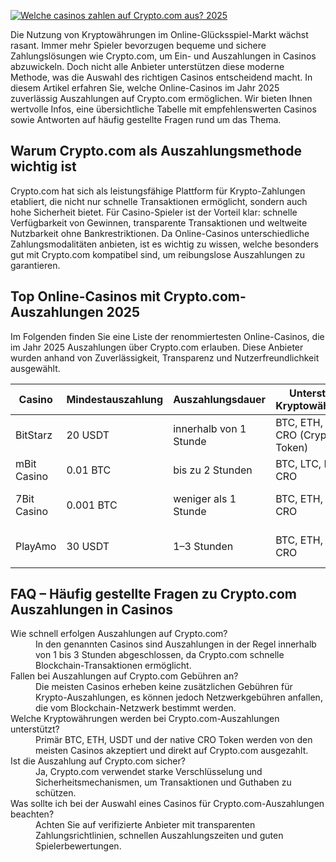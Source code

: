 [![Welche casinos zahlen auf Crypto.com aus? 2025](https://123-caf.pages.dev/gitsignup.png)](https://vrmoo.ru/Bt82HjjY)

<p>Die Nutzung von Kryptowährungen im Online-Glücksspiel-Markt wächst rasant. Immer mehr Spieler bevorzugen bequeme und sichere Zahlungslösungen wie Crypto.com, um Ein- und Auszahlungen in Casinos abzuwickeln. Doch nicht alle Anbieter unterstützen diese moderne Methode, was die Auswahl des richtigen Casinos entscheidend macht. In diesem Artikel erfahren Sie, welche Online-Casinos im Jahr 2025 zuverlässig Auszahlungen auf Crypto.com ermöglichen. Wir bieten Ihnen wertvolle Infos, eine übersichtliche Tabelle mit empfehlenswerten Casinos sowie Antworten auf häufig gestellte Fragen rund um das Thema.</p>  <h2>Warum Crypto.com als Auszahlungsmethode wichtig ist</h2> <p>Crypto.com hat sich als leistungsfähige Plattform für Krypto-Zahlungen etabliert, die nicht nur schnelle Transaktionen ermöglicht, sondern auch hohe Sicherheit bietet. Für Casino-Spieler ist der Vorteil klar: schnelle Verfügbarkeit von Gewinnen, transparente Transaktionen und weltweite Nutzbarkeit ohne Bankrestriktionen. Da Online-Casinos unterschiedliche Zahlungsmodalitäten anbieten, ist es wichtig zu wissen, welche besonders gut mit Crypto.com kompatibel sind, um reibungslose Auszahlungen zu garantieren.</p>  <h2>Top Online-Casinos mit Crypto.com-Auszahlungen 2025</h2> <p>Im Folgenden finden Sie eine Liste der renommiertesten Online-Casinos, die im Jahr 2025 Auszahlungen über Crypto.com erlauben. Diese Anbieter wurden anhand von Zuverlässigkeit, Transparenz und Nutzerfreundlichkeit ausgewählt.</p>  <table>   <thead>     <tr>       <th>Casino</th>       <th>Mindestauszahlung</th>       <th>Auszahlungsdauer</th>       <th>Unterstützte Kryptowährungen</th>       <th>Besondere Merkmale</th>     </tr>   </thead>   <tbody>     <tr>       <td>BitStarz</td>       <td>20 USDT</td>       <td>innerhalb von 1 Stunde</td>       <td>BTC, ETH, USDT, CRO (Crypto.com Token)</td>       <td>Große Spielauswahl, schneller Support</td>     </tr>     <tr>       <td>mBit Casino</td>       <td>0.01 BTC</td>       <td>bis zu 2 Stunden</td>       <td>BTC, LTC, ETH, CRO</td>       <td>Hohe Limits, VIP-Programm</td>     </tr>     <tr>       <td>7Bit Casino</td>       <td>0.001 BTC</td>       <td>weniger als 1 Stunde</td>       <td>BTC, ETH, USDT, CRO</td>       <td>Benutzerfreundliches Interface, familiäre Atmosphäre</td>     </tr>     <tr>       <td>PlayAmo</td>       <td>30 USDT</td>       <td>1–3 Stunden</td>       <td>BTC, ETH, LTC, CRO</td>       <td>Regelmäßige Aktionen, schneller Zahlungsprozess</td>     </tr>   </tbody> </table>  <h2>FAQ – Häufig gestellte Fragen zu Crypto.com Auszahlungen in Casinos</h2> <dl>   <dt>Wie schnell erfolgen Auszahlungen auf Crypto.com?</dt>   <dd>In den genannten Casinos sind Auszahlungen in der Regel innerhalb von 1 bis 3 Stunden abgeschlossen, da Crypto.com schnelle Blockchain-Transaktionen ermöglicht.</dd>    <dt>Fallen bei Auszahlungen auf Crypto.com Gebühren an?</dt>   <dd>Die meisten Casinos erheben keine zusätzlichen Gebühren für Krypto-Auszahlungen, es können jedoch Netzwerkgebühren anfallen, die vom Blockchain-Netzwerk bestimmt werden.</dd>    <dt>Welche Kryptowährungen werden bei Crypto.com-Auszahlungen unterstützt?</dt>   <dd>Primär BTC, ETH, USDT und der native CRO Token werden von den meisten Casinos akzeptiert und direkt auf Crypto.com ausgezahlt.</dd>    <dt>Ist die Auszahlung auf Crypto.com sicher?</dt>   <dd>Ja, Crypto.com verwendet starke Verschlüsselung und Sicherheitsmechanismen, um Transaktionen und Guthaben zu schützen.</dd>    <dt>Was sollte ich bei der Auswahl eines Casinos für Crypto.com-Auszahlungen beachten?</dt>   <dd>Achten Sie auf verifizierte Anbieter mit transparenten Zahlungsrichtlinien, schnellen Auszahlungszeiten und guten Spielerbewertungen.</dd> </dl>